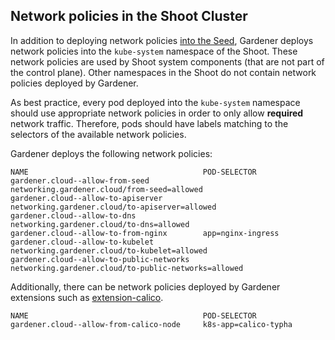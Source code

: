 ## Network policies in the Shoot Cluster

In addition to deploying network policies [into the Seed](../development/seed_network_policies.md),
Gardener deploys network policies into the `kube-system` namespace of the Shoot.
These network policies are used by Shoot system components (that are not part of the control plane).
Other namespaces in the Shoot do not contain network policies deployed by Gardener. 

As best practice, every pod deployed into the `kube-system` namespace should use appropriate network policies in order to only allow **required** network traffic.
Therefore, pods should have labels matching to the selectors of the available network policies.

Gardener deploys the following network policies:
```
NAME                                       POD-SELECTOR                                   
gardener.cloud--allow-from-seed            networking.gardener.cloud/from-seed=allowed            
gardener.cloud--allow-to-apiserver         networking.gardener.cloud/to-apiserver=allowed         
gardener.cloud--allow-to-dns               networking.gardener.cloud/to-dns=allowed               
gardener.cloud--allow-to-from-nginx        app=nginx-ingress                                      
gardener.cloud--allow-to-kubelet           networking.gardener.cloud/to-kubelet=allowed           
gardener.cloud--allow-to-public-networks   networking.gardener.cloud/to-public-networks=allowed
```

Additionally, there can be network policies deployed by Gardener extensions such as [extension-calico](https://github.com/gardener/gardener-extension-networking-calico).
```
NAME                                       POD-SELECTOR  
gardener.cloud--allow-from-calico-node     k8s-app=calico-typha                                   
```